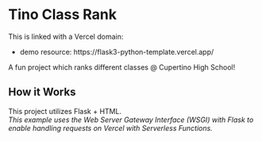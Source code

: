 # Tino Class Rank 

This is linked with a Vercel domain:

<ul>
  <li> demo resource: https://flask3-python-template.vercel.app/ </li>
</ul>

A fun project which ranks different classes @ Cupertino High School!

## How it Works

This project utilizes Flask + HTML. <br>
_This example uses the Web Server Gateway Interface (WSGI) with Flask to enable handling requests on Vercel with Serverless Functions._

